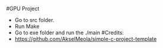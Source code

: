 #GPU Project
- Go to src folder.
- Run Make 
- Go to exe folder and run the ./main
#Credits:
- https://github.com/AkselMeola/simple-c-project-template
